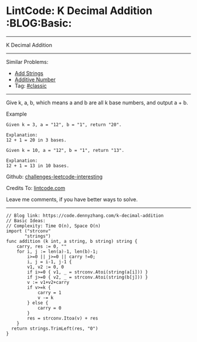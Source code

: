 # LintCode: K Decimal Addition     :BLOG:Basic:


---

K Decimal Addition  

---

Similar Problems:  
-   [Add Strings](https://code.dennyzhang.com/add-strings)
-   [Additive Number](https://code.dennyzhang.com/additive-number)
-   Tag: [#classic](https://code.dennyzhang.com/tag/classic)

---

Give k, a, b, which means a and b are all k base numbers, and output a + b.  

Example  

    Given k = 3, a = "12", b = "1", return "20".
    
    Explanation:
    12 + 1 = 20 in 3 bases.

    Given k = 10, a = "12", b = "1", return "13".
    
    Explanation:
    12 + 1 = 13 in 10 bases.

Github: [challenges-leetcode-interesting](https://github.com/DennyZhang/challenges-leetcode-interesting/tree/master/k-decimal-addition)  

Credits To: [lintcode.com](https://www.lintcode.com/problem/k-decimal-addition/description)  

Leave me comments, if you have better ways to solve.  

---

    // Blog link: https://code.dennyzhang.com/k-decimal-addition
    // Basic Ideas:
    // Complexity: Time O(n), Space O(n)
    import ("strconv"
           "strings")
    func addition (k int, a string, b string) string {
        carry, res := 0, ""
        for i, j := len(a)-1, len(b)-1; 
            i>=0 || j>=0 || carry !=0;
            i, j = i-1, j-1 {
            v1, v2 := 0, 0
            if i>=0 { v1, _ = strconv.Atoi(string(a[i])) }
            if j>=0 { v2, _ = strconv.Atoi(string(b[j])) }
            v := v1+v2+carry
            if v>=k {
                carry = 1
                v -= k
            } else {
                carry = 0
            }
            res = strconv.Itoa(v) + res
        }
      return strings.TrimLeft(res, "0")
    }